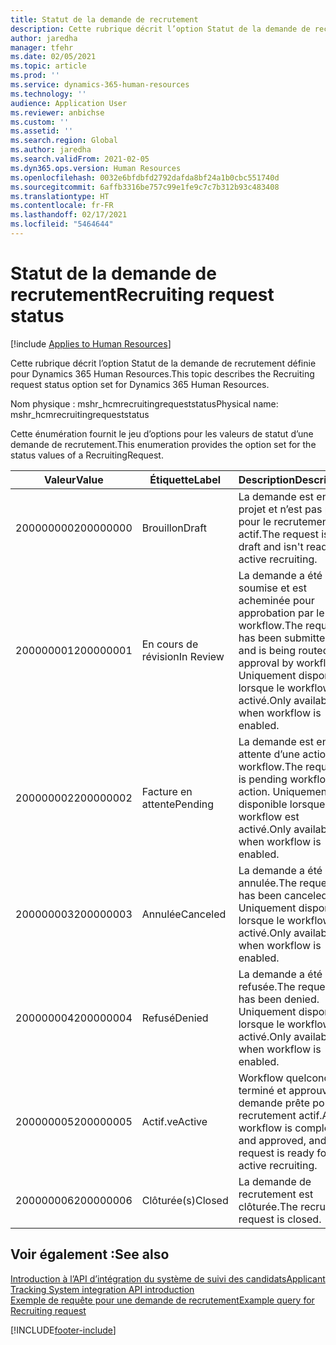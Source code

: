 ```yaml
---
title: Statut de la demande de recrutement
description: Cette rubrique décrit l’option Statut de la demande de recrutement définie pour Dynamics 365 Human Resources.
author: jaredha
manager: tfehr
ms.date: 02/05/2021
ms.topic: article
ms.prod: ''
ms.service: dynamics-365-human-resources
ms.technology: ''
audience: Application User
ms.reviewer: anbichse
ms.custom: ''
ms.assetid: ''
ms.search.region: Global
ms.author: jaredha
ms.search.validFrom: 2021-02-05
ms.dyn365.ops.version: Human Resources
ms.openlocfilehash: 0032e6bfdbfd2792dafda8bf24a1b0cbc551740d
ms.sourcegitcommit: 6affb3316be757c99e1fe9c7c7b312b93c483408
ms.translationtype: HT
ms.contentlocale: fr-FR
ms.lasthandoff: 02/17/2021
ms.locfileid: "5464644"
---
```

# <a name="recruiting-request-status"></a><span data-ttu-id="91cb0-103">Statut de la demande de recrutement</span><span class="sxs-lookup"><span data-stu-id="91cb0-103">Recruiting request status</span></span>

[!include [Applies to Human Resources](../includes/applies-to-hr.md)]

<span data-ttu-id="91cb0-104">Cette rubrique décrit l’option Statut de la demande de recrutement définie pour Dynamics 365 Human Resources.</span><span class="sxs-lookup"><span data-stu-id="91cb0-104">This topic describes the Recruiting request status option set for Dynamics 365 Human Resources.</span></span>

<span data-ttu-id="91cb0-105">Nom physique : mshr_hcmrecruitingrequeststatus</span><span class="sxs-lookup"><span data-stu-id="91cb0-105">Physical name: mshr_hcmrecruitingrequeststatus</span></span>

<span data-ttu-id="91cb0-106">Cette énumération fournit le jeu d’options pour les valeurs de statut d’une demande de recrutement.</span><span class="sxs-lookup"><span data-stu-id="91cb0-106">This enumeration provides the option set for the status values of a RecruitingRequest.</span></span>

| <span data-ttu-id="91cb0-107">Valeur</span><span class="sxs-lookup"><span data-stu-id="91cb0-107">Value</span></span> | <span data-ttu-id="91cb0-108">Étiquette</span><span class="sxs-lookup"><span data-stu-id="91cb0-108">Label</span></span> | <span data-ttu-id="91cb0-109">Description</span><span class="sxs-lookup"><span data-stu-id="91cb0-109">Description</span></span> |
| --- | --- | --- |
| <span data-ttu-id="91cb0-110">200000000</span><span class="sxs-lookup"><span data-stu-id="91cb0-110">200000000</span></span> | <span data-ttu-id="91cb0-111">Brouillon</span><span class="sxs-lookup"><span data-stu-id="91cb0-111">Draft</span></span> | <span data-ttu-id="91cb0-112">La demande est en projet et n’est pas prête pour le recrutement actif.</span><span class="sxs-lookup"><span data-stu-id="91cb0-112">The request is in draft and isn't ready for active recruiting.</span></span> |
| <span data-ttu-id="91cb0-113">200000001</span><span class="sxs-lookup"><span data-stu-id="91cb0-113">200000001</span></span> | <span data-ttu-id="91cb0-114">En cours de révision</span><span class="sxs-lookup"><span data-stu-id="91cb0-114">In Review</span></span> | <span data-ttu-id="91cb0-115">La demande a été soumise et est acheminée pour approbation par le workflow.</span><span class="sxs-lookup"><span data-stu-id="91cb0-115">The request has been submitted and is being routed for approval by workflow.</span></span> <span data-ttu-id="91cb0-116">Uniquement disponible lorsque le workflow est activé.</span><span class="sxs-lookup"><span data-stu-id="91cb0-116">Only available when workflow is enabled.</span></span> |
| <span data-ttu-id="91cb0-117">200000002</span><span class="sxs-lookup"><span data-stu-id="91cb0-117">200000002</span></span> | <span data-ttu-id="91cb0-118">Facture en attente</span><span class="sxs-lookup"><span data-stu-id="91cb0-118">Pending</span></span> | <span data-ttu-id="91cb0-119">La demande est en attente d’une action de workflow.</span><span class="sxs-lookup"><span data-stu-id="91cb0-119">The request is pending workflow action.</span></span> <span data-ttu-id="91cb0-120">Uniquement disponible lorsque le workflow est activé.</span><span class="sxs-lookup"><span data-stu-id="91cb0-120">Only available when workflow is enabled.</span></span> |
| <span data-ttu-id="91cb0-121">200000003</span><span class="sxs-lookup"><span data-stu-id="91cb0-121">200000003</span></span> | <span data-ttu-id="91cb0-122">Annulée</span><span class="sxs-lookup"><span data-stu-id="91cb0-122">Canceled</span></span> | <span data-ttu-id="91cb0-123">La demande a été annulée.</span><span class="sxs-lookup"><span data-stu-id="91cb0-123">The request has been canceled.</span></span> <span data-ttu-id="91cb0-124">Uniquement disponible lorsque le workflow est activé.</span><span class="sxs-lookup"><span data-stu-id="91cb0-124">Only available when workflow is enabled.</span></span> |
| <span data-ttu-id="91cb0-125">200000004</span><span class="sxs-lookup"><span data-stu-id="91cb0-125">200000004</span></span> | <span data-ttu-id="91cb0-126">Refusé</span><span class="sxs-lookup"><span data-stu-id="91cb0-126">Denied</span></span> | <span data-ttu-id="91cb0-127">La demande a été refusée.</span><span class="sxs-lookup"><span data-stu-id="91cb0-127">The request has been denied.</span></span> <span data-ttu-id="91cb0-128">Uniquement disponible lorsque le workflow est activé.</span><span class="sxs-lookup"><span data-stu-id="91cb0-128">Only available when workflow is enabled.</span></span> |
| <span data-ttu-id="91cb0-129">200000005</span><span class="sxs-lookup"><span data-stu-id="91cb0-129">200000005</span></span> | <span data-ttu-id="91cb0-130">Actif.ve</span><span class="sxs-lookup"><span data-stu-id="91cb0-130">Active</span></span> | <span data-ttu-id="91cb0-131">Workflow quelconque terminé et approuvé, et demande prête pour un recrutement actif.</span><span class="sxs-lookup"><span data-stu-id="91cb0-131">Any workflow is completed and approved, and the request is ready for active recruiting.</span></span> |
| <span data-ttu-id="91cb0-132">200000006</span><span class="sxs-lookup"><span data-stu-id="91cb0-132">200000006</span></span> | <span data-ttu-id="91cb0-133">Clôturée(s)</span><span class="sxs-lookup"><span data-stu-id="91cb0-133">Closed</span></span> | <span data-ttu-id="91cb0-134">La demande de recrutement est clôturée.</span><span class="sxs-lookup"><span data-stu-id="91cb0-134">The recruiting request is closed.</span></span> |

## <a name="see-also"></a><span data-ttu-id="91cb0-135">Voir également :</span><span class="sxs-lookup"><span data-stu-id="91cb0-135">See also</span></span>

[<span data-ttu-id="91cb0-136">Introduction à l’API d’intégration du système de suivi des candidats</span><span class="sxs-lookup"><span data-stu-id="91cb0-136">Applicant Tracking System integration API introduction</span></span>](hr-admin-integration-ats-api-introduction.md)<br>
[<span data-ttu-id="91cb0-137">Exemple de requête pour une demande de recrutement</span><span class="sxs-lookup"><span data-stu-id="91cb0-137">Example query for Recruiting request</span></span>](hr-admin-integration-ats-api-recruiting-request-example-query.md)


[!INCLUDE[footer-include](../includes/footer-banner.md)]